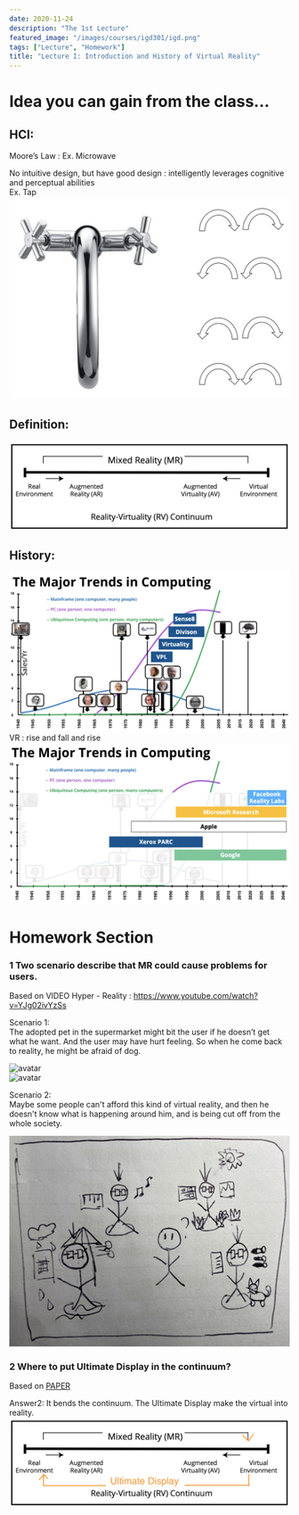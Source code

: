 ```yaml
---
date: 2020-11-24
description: "The 1st Lecture"
featured_image: "/images/courses/igd301/igd.png"
tags: ["Lecture", "Homework"]
title: "Lecture I: Introduction and History of Virtual Reality"
---
```

# Idea you can gain from the class...
## HCI:
Moore’s Law : Ex. Microwave 

No intuitive design, but have good design : intelligently leverages cognitive and perceptual abilities  
Ex. Tap
![avatar](/images/courses/igd301/L1/hci.png)

## Definition:
![avatar](/images/courses/igd301/L1/continuum.png)

## History: 
![avatar](/images/courses/igd301/L1/History.png)
VR : rise and fall and rise
![avatar](/images/courses/igd301/L1/Current.png)


# Homework Section
### 1 Two scenario describe that MR could cause problems for users.  
Based on VIDEO Hyper - Reality : https://www.youtube.com/watch?v=YJg02ivYzSs

Scenario 1:  
The adopted pet in the supermarket might bit the user if he doesn’t get what he want. And the user may have hurt feeling. So when he come back to reality, he might be afraid of dog.

![avatar](/images/courses/igd301/P1/dog.png)   
![avatar](/images/courses/igd301/P1/dog1.png)  

Scenario 2:   
Maybe some people can't afford this kind of virtual reality, and then he doesn't know what is happening around him, and is being cut off from the whole society.

![avatar](/images/courses/igd301/P1/affordance.JPG)  


### 2 Where to put Ultimate Display in the continuum? 
Based on [PAPER](http://citeseer.ist.psu.edu/viewdoc/summary?doi=10.1.1.136.3720)

Answer2:
It bends the continuum. The Ultimate Display make the virtual into reality.
![avatar](/images/courses/igd301/L1/UD.png)


